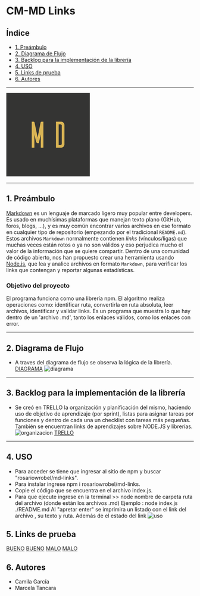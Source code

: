 # CM-MD Links
## Índice
* [1. Preámbulo](#1-preámbulo)
* [2. Diagrama de Flujo](#2-diagrama-de-flujo)
* [3. Backlog para la implementación de la librería](#3-backlog-para-la-implementación-de-la-librería)
* [4. USO](#4-uso)
* [5. Links de prueba](#5-links-de-prueba)
* [6. Autores](#6-autores)
***
![md-links](./img/md.png)
***
## 1. Preámbulo
[Markdown](https://es.wikipedia.org/wiki/Markdown) es un lenguaje de marcado
ligero muy popular entre developers. Es usado en muchísimas plataformas que
manejan texto plano (GitHub, foros, blogs, ...), y es muy común
encontrar varios archivos en ese formato en cualquier tipo de repositorio
(empezando por el tradicional `README.md`).
Estos archivos `Markdown` normalmente contienen _links_ (vínculos/ligas) que
muchas veces están rotos o ya no son válidos y eso perjudica mucho el valor de
la información que se quiere compartir.
Dentro de una comunidad de código abierto, nos han propuesto crear una
herramienta usando [Node.js](https://nodejs.org/), que lea y analice archivos
en formato `Markdown`, para verificar los links que contengan y reportar
algunas estadísticas.
### Objetivo del proyecto
El programa funciona como una librería npm. El algoritmo realiza operaciones como: identificar ruta, convertirla en ruta absoluta, leer archivos, identificar y validar links.
Es un programa que muestra lo que hay dentro de un 'archivo .md', tanto los enlaces válidos, como los enlaces con error.
***
## 2. Diagrama de Flujo
* A traves del diagrama de flujo se observa la lógica de la librería.
[DIAGRAMA](https://app.lucidchart.com/invitations/accept/89671d05-cf9b-4476-b1d8-f8456722dd78)
![diagrama](https://github.com/rosariowrobel/SCL013-md-links/blob/master/images/DiagramaFlujo_md-links.jpg)
***
## 3. Backlog para la implementación de la librería
* Se creó en TRELLO la organización y planificación del mismo, haciendo uso de objetivo de aprendizaje (por sprint), listas para asignar tareas por funciones y dentro de cada una un checklist con tareas más pequeñas.
También se encuentran links de aprendizajes sobre NODE.JS y librerías.
![organizacion](https://github.com/rosariowrobel/SCL013-md-links/blob/master/images/Organizacion.png)
[TRELLO](https://trello.com/b/tK9EOUan/md-links)
***
## 4. USO
* Para acceder se tiene que ingresar al sitio de npm y buscar "rosariowrobel/md-links".
* Para instalar ingrese npm i rosariowrobel/md-links.
* Copie el código que se encuentra en el archivo index.js.
* Para que ejecute ingrese en la terminal >>  node nombre de carpeta ruta del archivo (donde están los archivos .md)
Ejemplo : node index.js ./README.md
Al "apretar enter" se imprimira un listado con el link del archivo , su texto y ruta.
Además de el estado del link
![uso](https://github.com/rosariowrobel/SCL013-md-links/blob/master/images/uso.png)
## 5. Links de prueba
[BUENO](https://google.com)
[BUENO](https://github.com/Marce-8888)
[MALO](https://github.com/marc45j)
[MALO](https://github.com/camiiii)
## 6. Autores
* Camila García
* Marcela Tancara
